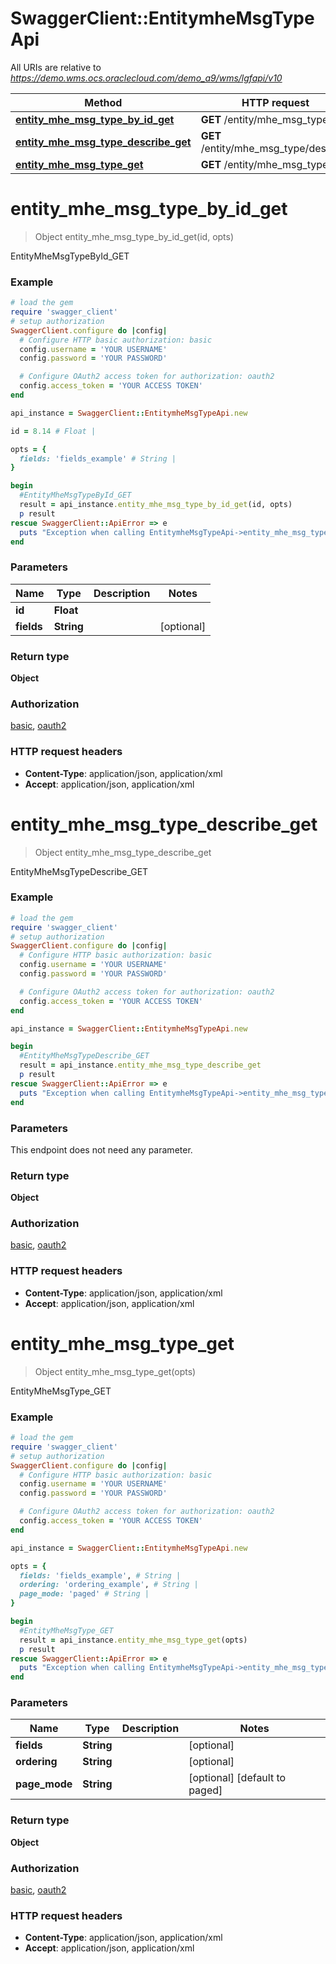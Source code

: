 # SwaggerClient::EntitymheMsgTypeApi

All URIs are relative to *https://demo.wms.ocs.oraclecloud.com/demo_a9/wms/lgfapi/v10*

Method | HTTP request | Description
------------- | ------------- | -------------
[**entity_mhe_msg_type_by_id_get**](EntitymheMsgTypeApi.md#entity_mhe_msg_type_by_id_get) | **GET** /entity/mhe_msg_type/{id} | EntityMheMsgTypeById_GET
[**entity_mhe_msg_type_describe_get**](EntitymheMsgTypeApi.md#entity_mhe_msg_type_describe_get) | **GET** /entity/mhe_msg_type/describe | EntityMheMsgTypeDescribe_GET
[**entity_mhe_msg_type_get**](EntitymheMsgTypeApi.md#entity_mhe_msg_type_get) | **GET** /entity/mhe_msg_type | EntityMheMsgType_GET


# **entity_mhe_msg_type_by_id_get**
> Object entity_mhe_msg_type_by_id_get(id, opts)

EntityMheMsgTypeById_GET



### Example
```ruby
# load the gem
require 'swagger_client'
# setup authorization
SwaggerClient.configure do |config|
  # Configure HTTP basic authorization: basic
  config.username = 'YOUR USERNAME'
  config.password = 'YOUR PASSWORD'

  # Configure OAuth2 access token for authorization: oauth2
  config.access_token = 'YOUR ACCESS TOKEN'
end

api_instance = SwaggerClient::EntitymheMsgTypeApi.new

id = 8.14 # Float | 

opts = { 
  fields: 'fields_example' # String | 
}

begin
  #EntityMheMsgTypeById_GET
  result = api_instance.entity_mhe_msg_type_by_id_get(id, opts)
  p result
rescue SwaggerClient::ApiError => e
  puts "Exception when calling EntitymheMsgTypeApi->entity_mhe_msg_type_by_id_get: #{e}"
end
```

### Parameters

Name | Type | Description  | Notes
------------- | ------------- | ------------- | -------------
 **id** | **Float**|  | 
 **fields** | **String**|  | [optional] 

### Return type

**Object**

### Authorization

[basic](../README.md#basic), [oauth2](../README.md#oauth2)

### HTTP request headers

 - **Content-Type**: application/json, application/xml
 - **Accept**: application/json, application/xml



# **entity_mhe_msg_type_describe_get**
> Object entity_mhe_msg_type_describe_get

EntityMheMsgTypeDescribe_GET



### Example
```ruby
# load the gem
require 'swagger_client'
# setup authorization
SwaggerClient.configure do |config|
  # Configure HTTP basic authorization: basic
  config.username = 'YOUR USERNAME'
  config.password = 'YOUR PASSWORD'

  # Configure OAuth2 access token for authorization: oauth2
  config.access_token = 'YOUR ACCESS TOKEN'
end

api_instance = SwaggerClient::EntitymheMsgTypeApi.new

begin
  #EntityMheMsgTypeDescribe_GET
  result = api_instance.entity_mhe_msg_type_describe_get
  p result
rescue SwaggerClient::ApiError => e
  puts "Exception when calling EntitymheMsgTypeApi->entity_mhe_msg_type_describe_get: #{e}"
end
```

### Parameters
This endpoint does not need any parameter.

### Return type

**Object**

### Authorization

[basic](../README.md#basic), [oauth2](../README.md#oauth2)

### HTTP request headers

 - **Content-Type**: application/json, application/xml
 - **Accept**: application/json, application/xml



# **entity_mhe_msg_type_get**
> Object entity_mhe_msg_type_get(opts)

EntityMheMsgType_GET



### Example
```ruby
# load the gem
require 'swagger_client'
# setup authorization
SwaggerClient.configure do |config|
  # Configure HTTP basic authorization: basic
  config.username = 'YOUR USERNAME'
  config.password = 'YOUR PASSWORD'

  # Configure OAuth2 access token for authorization: oauth2
  config.access_token = 'YOUR ACCESS TOKEN'
end

api_instance = SwaggerClient::EntitymheMsgTypeApi.new

opts = { 
  fields: 'fields_example', # String | 
  ordering: 'ordering_example', # String | 
  page_mode: 'paged' # String | 
}

begin
  #EntityMheMsgType_GET
  result = api_instance.entity_mhe_msg_type_get(opts)
  p result
rescue SwaggerClient::ApiError => e
  puts "Exception when calling EntitymheMsgTypeApi->entity_mhe_msg_type_get: #{e}"
end
```

### Parameters

Name | Type | Description  | Notes
------------- | ------------- | ------------- | -------------
 **fields** | **String**|  | [optional] 
 **ordering** | **String**|  | [optional] 
 **page_mode** | **String**|  | [optional] [default to paged]

### Return type

**Object**

### Authorization

[basic](../README.md#basic), [oauth2](../README.md#oauth2)

### HTTP request headers

 - **Content-Type**: application/json, application/xml
 - **Accept**: application/json, application/xml



